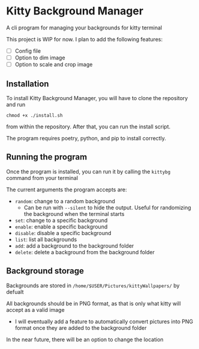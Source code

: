 # Kitty Background Manager
A cli program for managing your backgrounds for kitty terminal

This project is WIP for now.
I plan to add the following features:
- [ ] Config file
- [ ] Option to dim image
- [ ] Option to scale and crop image

## Installation
To install Kitty Background Manager, you will have to clone the repository and run

```
chmod +x ./install.sh
```

from within the repository. After that, you can run the install script. 

The program requires poetry, python, and pip to install correctly. 

## Running the program
Once the program is installed, you can run it by calling the `kittybg` command from your terminal

The current arguments the program accepts are:
- `random`: change to a random background
    - Can be run with `--silent` to hide the output. Useful for randomizing the background when the terminal starts
- `set`: change to a specific background
- `enable`: enable a specific background
- `disable`: disable a specific background
- `list`: list all backgrounds
- `add`: add a background to the background folder
- `delete`: delete a background from the background folder

## Background storage

Backgrounds are stored in `/home/$USER/Pictures/kittyWallpapers/` by defualt

All backgrounds should be in PNG format, as that is only what kitty will accept as a valid image
- I will eventually add a feature to automatically convert pictures into PNG format once they are added to the background folder

In the near future, there will be an option to change the location
